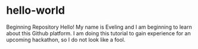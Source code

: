 # hello-world
Beginning Repository
Hello! My name is Eveling and I am beginning to learn about this Github platform. I am doing this tutorial to gain experience for an upcoming hackathon, so I do not look like a fool. 
